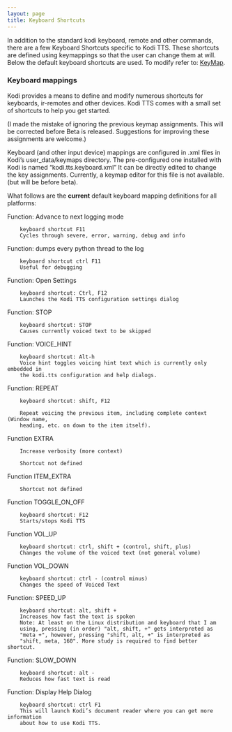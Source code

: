 ```yaml
---
layout: page
title: Keyboard Shortcuts
---
```

<meta http-equiv='Content-Type' content='text/html; charset=utf-8' />

In addition to the standard kodi keyboard, remote and other commands, there are a few
Keyboard Shortcuts specific to Kodi TTS. These shortcuts are defined using keymappings
so that the user can change them at will. Below the default keyboard shortcuts
are used. To modify refer to: [KeyMap](https://feuerbacher.us/repo/KEYMAP_TOOL.html).

### Keyboard mappings
Kodi provides a means to define and modify numerous shortcuts for keyboards,
ir-remotes and other devices. Kodi TTS comes with a small set of shortcuts to
help you get started.

(I made the mistake of ignoring the previous keymap assignments. This will be corrected
before Beta is released. Suggestions for improving these assignments are welcome.)

Keyboard (and other input device) mappings are configured in .xml files in Kodi’s
user_data/keymaps directory. The pre-configured one installed with Kodi is named
“kodi.tts.keyboard.xml” It can be directly edited to change the key assignments.
Currently, a keymap editor for this file is not available. (but will be before beta).

What follows are the **current** default keyboard mapping definitions for all platforms:

Function: Advance to next logging mode

        keyboard shortcut F11
        Cycles through severe, error, warning, debug and info

Function: dumps every python thread to the log

        keyboard shortcut ctrl F11
        Useful for debugging

Function: Open Settings

        keyboard shortcut: Ctrl, F12
        Launches the Kodi TTS configuration settings dialog

Function: STOP

        keyboard shortcut: STOP
        Causes currently voiced text to be skipped

Function: VOICE_HINT

        keyboard shortcut: Alt-h
        Voice hint toggles voicing hint text which is currently only embedded in
        the kodi.tts configuration and help dialogs.

Function: REPEAT

        keyboard shortcut: shift, F12

        Repeat voicing the previous item, including complete context (Window name,
        heading, etc. on down to the item itself).

Function EXTRA

        Increase verbosity (more context)

        Shortcut not defined

Function ITEM_EXTRA

        Shortcut not defined

Function TOGGLE_ON_OFF

        keyboard shortcut: F12
        Starts/stops Kodi TTS

Function VOL_UP

        keyboard shortcut: ctrl, shift + (control, shift, plus)
        Changes the volume of the voiced text (not general volume)

Function VOL_DOWN

        keyboard shortcut: ctrl - (control minus)
        Changes the speed of Voiced Text

Function: SPEED_UP

        keyboard shortcut: alt, shift +
        Increases how fast the text is spoken
        Note: At least on the Linux distribution and keyboard that I am
        using, pressing (in order) "alt, shift, +" gets interpreted as
        "meta +", however, pressing "shift, alt, +" is interpreted as
        "shift, meta, 160". More study is required to find better shortcut.

Function: SLOW_DOWN

        keyboard shortcut: alt -
        Reduces how fast text is read

Function: Display Help Dialog

        keyboard shortcut: ctrl F1
        This will launch Kodi’s document reader where you can get more information
        about how to use Kodi TTS.
